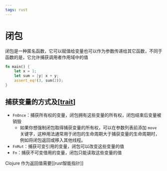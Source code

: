 ```yaml
---
tags: rust
---
```


# 闭包

闭包是一种匿名函数，它可以赋值给变量也可以作为参数传递给其它函数，不同于函数的是，它允许捕获调用者作用域中的值

```rust
fn main() {
    let x = 1;
    let sum = |y| x + y;
    assert_eq!(3, sum(2));
}
```

## 捕获变量的方式及[[trait]]

- `FnOnce`：捕获所有权的变量，闭包拥有这些变量的所有权，闭包结束后变量被销毁
  - 如果你想强制闭包取得捕获变量的所有权，可以在参数列表前添加 `move` 关键字，这种用法通常用于闭包的生命周期大于捕获变量的生命周期时，例如将闭包返回或移入其他线程。
- `FnMut`：捕获可变引用的变量，闭包可以改变这些变量的值
- `Fn`：捕获不可变借用的变量，闭包只能读取这些变量的值

Clojure 作为返回值需要[[rust智能指针]]

[//begin]: # "Autogenerated link references for markdown compatibility"
[trait]: ../concept/trait.md "trait"
[//end]: # "Autogenerated link references"
